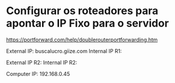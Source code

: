 # Configurar os roteadores para apontar o IP Fixo para o servidor
https://portforward.com/help/doublerouterportforwarding.htm

External IP: buscalucro.giize.com
Internal IP R1: 

External IP R2:
Internal IP R2:

Computer IP: 192.168.0.45
